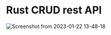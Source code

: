 # Rust CRUD rest API

  ![Screenshot from 2023-01-22 13-48-18](https://user-images.githubusercontent.com/94999729/213929047-429fb25c-7663-4a55-9062-800b7f6ee293.png)
